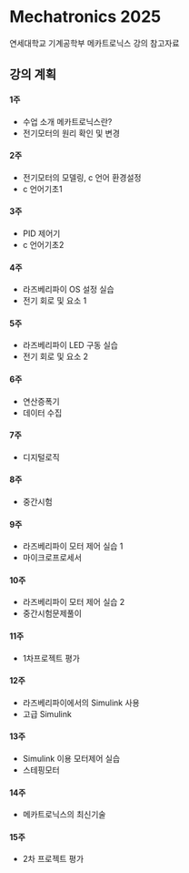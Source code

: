 # Mechatronics 2025
연세대학교 기계공학부 메카트로닉스 강의 참고자료

## 강의 계획
#### 1주
- 수업 소개 메카트로닉스란?
- 전기모터의 원리
확인 및 변경
#### 2주 
- 전기모터의 모델링, c 언어 환경설정
- c 언어기초1
#### 3주
- PID 제어기
- c 언어기초2
#### 4주
- 라즈베리파이 OS 설정 실습
- 전기 회로 및 요소 1
#### 5주
- 라즈베리파이 LED 구동 실습
- 전기 회로 및 요소 2
#### 6주
- 연산증폭기
- 데이터 수집
#### 7주
- 디지털로직
#### 8주
- 중간시험
#### 9주
- 라즈베리파이 모터 제어 실습 1
- 마이크로프로세서
#### 10주
- 라즈베리파이 모터 제어 실습 2
- 중간시험문제풀이
#### 11주
- 1차프로젝트 평가
#### 12주
- 라즈베리파이에서의 Simulink 사용
- 고급 Simulink
#### 13주
- Simulink 이용 모터제어 실습
- 스테핑모터
#### 14주
- 메카트로닉스의 최신기술
#### 15주
- 2차 프로젝트 평가 